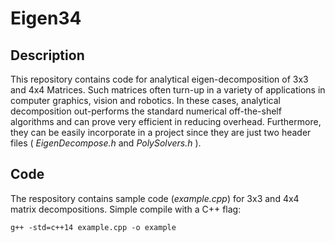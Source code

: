 # Eigen34
## Description
This repository contains code for analytical eigen-decomposition of 3x3 and 4x4 Matrices. Such matrices often turn-up in a variety of applications in computer graphics, vision and robotics. In these cases, analytical decomposition out-performs the standard numerical off-the-shelf algorithms and can prove very efficient in reducing overhead. Furthermore, they can be easily incorporate in a project since they are just two header files ( _EigenDecompose.h_ and _PolySolvers.h_ ).

## Code
The respository contains sample code (_example.cpp_) for 3x3 and 4x4 matrix decompositions. Simple compile with a C++ flag:
```
g++ -std=c++14 example.cpp -o example
```
